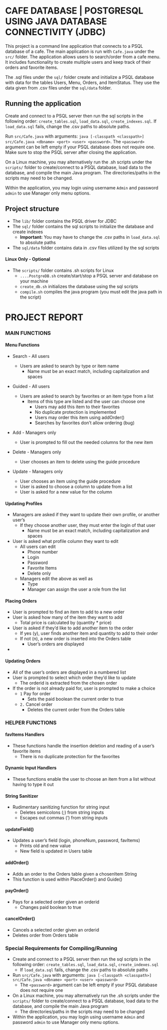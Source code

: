 # CAFE DATABASE | POSTGRESQL USING JAVA DATABASE CONNECTIVITY (JDBC)

This project is a command line application that connects to a PSQL database of a cafe. 
The main application is run with `Cafe.java` under the `src/` folder.
The application allows users to search/order from a cafe menu.
It includes functionality to create multiple users and keep track of their orders and favorite items.

The .sql files under the `sql/` folder create and initialize a PSQL database with data for the tables Users, Menu, Orders, and ItemStatus.
They use the data given from .csv files under the `sql/data` folder.

## Running the application
Create and connect to a PSQL server then run the sql scripts in the following order: `create_tables.sql`, `load_data.sql`, `create_indexes.sql`.
If `load_data.sql` fails, change the .csv paths to absolute paths.

Run `src/Cafe.java` with arguments: `java [-classpath <classpath>] src/Cafe.java <dbname> <port> <user> <password>`.
The `<password>` argument can be left empty if your PSQL database does not require one.
Make sure to stop the PSQL server after closing the application.

On a Linux machine, you may alternatively run the .sh scripts under the `scripts/` folder to create/connect to a PSQL database, load data to the database, and compile the main Java program.
The directories/paths in the scripts may need to be changed.

Within the application, you may login using username `Admin` and password `admin` to use Manager only menu options.

## Project structure
- The `lib/` folder contains the PSQL driver for JDBC
- The `sql/` folder contains the sql scripts to initialize the database and create indexes
  - **Important:** You may have to change the .csv paths in `load_data.sql` to absolute paths
- The `sql/data` folder contains data in .csv files utilized by the sql scripts

#### Linux Only - Optional
- The `scripts/` folder contains .sh scripts for Linux
  - `....PostgreDB.sh` create/start/stop a PSQL server and database on your machine
  - `create_db.sh` initializes the database using the sql scripts
  - `compile.sh` compiles the java program (you must edit the java path in the script)

# PROJECT REPORT
### MAIN FUNCTIONS
#### Menu Functions
- Search - All users
  - Users are asked to search by type or item name
    - Name must be an exact match, including capitalization and spaces

- Guided - All users
  - Users are asked to search by favorites or an item type from a list
    - Items of this type are listed and the user can choose one
      - Users may add this item to their favorites
      - No duplicate protection is implemented
      - Users may order this item using addOrder()
      - Searches by favorites don’t allow ordering (bug)

- Add - Managers only
  - User is prompted to fill out the needed columns for the new item

- Delete - Managers only
  - User chooses an item to delete using the guide procedure

- Update - Managers only
  - User chooses an item using the guide procedure
  - User is asked to choose a column to update from a list
  - User is asked for a new value for the column

#### Updating Profiles
- Managers are asked if they want to update their own profile, or another user’s
  - If they choose another user, they must enter the login of that user
    - Name must be an exact match, including capitalization and spaces
- User is asked what profile column they want to edit
  - All users can edit
    - Phone number
    - Login
    - Password
    - Favorite Items
    - Delete only
  - Managers edit the above as well as
    - Type
    - Manager can assign the user a role from the list

#### Placing Orders
- User is prompted to find an item to add to a new order
- User is asked how many of the item they want to add
  - Total price is calculated by (quantity * price)
- User is asked if they’d like to add another item to the order
  - If yes (y), user finds another item and quantity to add to their order
  - If not (n), a new order is inserted into the Orders table
    - User’s orders are displayed
- 
#### Updating Orders
- All of the user’s orders are displayed in a numbered list
- User is prompted to select which order they’d like to update
  - The orderid is extracted from the chosen order
- If the order is not already paid for, user is prompted to make a choice
  - `1` Pay for order
    - Sets the paid boolean the current order to true
  - `2.` Cancel order
    - Deletes the current order from the Orders table

### HELPER FUNCTIONS
#### favItems Handlers
- These functions handle the insertion deletion and reading of a user’s favorite items
  - There is no duplicate protection for the favorites

#### Dynamic Input Handlers
- These functions enable the user to choose an item from a list without having to type it out

#### String Sanitizer
- Rudimentary sanitizing function for string input
  - Deletes semicolons (;) from string inputs
  - Escapes out commas (‘) from string inputs
 
#### updateField()
- Updates a user’s field (login, phoneNum, password, favItems)
  - Prints old and new value
  - New field is updated in Users table
 
#### addOrder()
- Adds an order to the Orders table given a chosenItem String
- This function is used within PlaceOrder() and Guide()
 
#### payOrder()
- Pays for a selected order given an orderid
  - Changes paid boolean to true
 
#### cancelOrder()
- Cancels a selected order given an orderid
- Deletes order from Orders table
 
### Special Requirements for Compiling/Running
- Create and connect to a PSQL server then run the sql scripts in the following order: `create_tables.sql`, `load_data.sql`, `create_indexes.sql`
  - If `load_data.sql` fails, change the .csv paths to absolute paths
- Run `src/Cafe.java` with arguments: `java [-classpath <classpath>] src/Cafe.java <dbname> <port> <user> <password>`
  - The `<password>` argument can be left empty if your PSQL database does not require one
- On a Linux machine, you may alternatively run the .sh scripts under the `scripts/` folder to create/connect to a PSQL database, load data to the database, and compile the main Java program
  - The directories/paths in the scripts may need to be changed
- Within the application, you may login using username `Admin` and password `admin` to use Manager only menu options.
